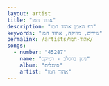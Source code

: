 ```yaml
---
layout: artist
title: "אהוד חמו"
description: "דף האמן אהוד חמו"
keywords: "שירים, מוזיקה, אהוד חמו"
permalink: /artists/אהוד-חמו/
songs:
  - number: "45287"
    name: "ניגון ברסלב - רמיקס"
    album: "סינגלים"
    artist: "אהוד חמו"
---
```

